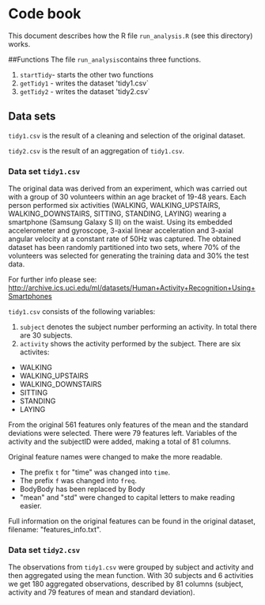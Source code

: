 Code book 
=================

This document describes how the R file `run_analysis.R` (see this directory) works.


##Functions
The file `run_analysis`contains three functions.

1. `startTidy`- starts the other two functions
2. `getTidy1` - writes the dataset 'tidy1.csv`
3. `getTidy2` - writes the dataset 'tidy2.csv`


## Data sets
`tidy1.csv` is the result of a cleaning and selection of the original dataset.

`tidy2.csv` is the result of an aggregation of `tidy1.csv`.

### Data set `tidy1.csv`

The original data was derived from an experiment, which was carried out with a group of 30 volunteers within an age bracket of 19-48 years. Each person performed six activities (WALKING, WALKING_UPSTAIRS, WALKING_DOWNSTAIRS, SITTING, STANDING, LAYING) wearing a smartphone (Samsung Galaxy S II) on the waist. Using its embedded accelerometer and gyroscope, 3-axial linear acceleration and 3-axial angular velocity at a constant rate of 50Hz was captured. The obtained dataset has been randomly partitioned into two sets, where 70% of the volunteers was selected for generating the training data and 30% the test data. 

For further info please see:
[http://archive.ics.uci.edu/ml/datasets/Human+Activity+Recognition+Using+Smartphones ](http://)

`tidy1.csv` consists of the following variables:

1. `subject` denotes the subject number performing an activity. In total there are 30 subjects.
2. `activity` shows the activity performed by the subject. There are six activites:

* WALKING
* WALKING_UPSTAIRS
* WALKING_DOWNSTAIRS
* SITTING
* STANDING
* LAYING

From the original 561 features only features of the mean and the standard deviations were selected. There were 79 features left. Variables of the activity and the subjectID were added, making a total of 81 columns.

Original feature names were changed to make the more readable.

* The prefix `t` for "time" was changed into `time`.
* The prefix `f` was changed into `freq`.
* BodyBody has been replaced by Body
* "mean" and "std" were changed to capital letters to make reading easier.

Full information on the original features can be found in the original dataset, filename: "features_info.txt".

### Data set `tidy2.csv`
The observations from `tidy1.csv` were grouped by subject and activity and then aggregated using the mean function. With 30 subjects and 6 activities we get 180 aggregated observations, described by 81 columns (subject, activity and 79 features of mean and standard deviation).

